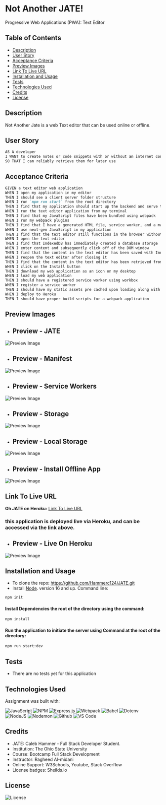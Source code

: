 # Not Another JATE!
Progressive Web Applications (PWA): Text Editor

## Table of Contents

- [Description](#description)
- [User Story](#user-story)
- [Acceptance Criteria](#acceptance-criteria)
- [Preview Images](#preview-images) 
- [Link To Live URL](#link-to-live-url)
- [Installation and Usage](#installation-and-usage)
- [Tests](#tests)
- [Technologies Used](#technologies-used)
- [Credits](#credits)
- [License](#license)

## Description

Not Another Jate is a web Text editor that can be used online or offline. 

## User Story

```md
AS A developer
I WANT to create notes or code snippets with or without an internet connection
SO THAT I can reliably retrieve them for later use
```

## Acceptance Criteria

```md
GIVEN a text editor web application
WHEN I open my application in my editor
THEN I should see a client server folder structure
WHEN I run `npm run start` from the root directory
THEN I find that my application should start up the backend and serve the client
WHEN I run the text editor application from my terminal
THEN I find that my JavaScript files have been bundled using webpack
WHEN I run my webpack plugins
THEN I find that I have a generated HTML file, service worker, and a manifest file
WHEN I use next-gen JavaScript in my application
THEN I find that the text editor still functions in the browser without errors
WHEN I open the text editor
THEN I find that IndexedDB has immediately created a database storage
WHEN I enter content and subsequently click off of the DOM window
THEN I find that the content in the text editor has been saved with IndexedDB
WHEN I reopen the text editor after closing it
THEN I find that the content in the text editor has been retrieved from our IndexedDB
WHEN I click on the Install button
THEN I download my web application as an icon on my desktop
WHEN I load my web application
THEN I should have a registered service worker using workbox
WHEN I register a service worker
THEN I should have my static assets pre cached upon loading along with subsequent pages and static assets
WHEN I deploy to Heroku
THEN I should have proper build scripts for a webpack application
```

## Preview Images
- ## Preview - JATE
![Preview Image](./images/LOCAL-JATE.png)

- ## Preview - Manifest
![Preview Image](./images/JATE-MANIFEST.png)

- ## Preview - Service Workers
![Preview Image](./images/JATE-SERVICE-WORKERS.png)

- ## Preview - Storage
![Preview Image](./images/JATE-STORAGE.png)

- ## Preview - Local Storage
![Preview Image](./images/JATE-LOCAL-STORAGE.png)

- ## Preview - Install Offline App
![Preview Image](./images/JATE-INSTALLED.png)

## Link To Live URL

**Oh JATE on Heroku:** [Link To Live URL](https://notanotherjate-f969db31823d.herokuapp.com/) 
### this application is deployed live via Heroku, and can be accessed via the link above.
- ## Preview - Live On Heroku
![Preview Image](./images/JATE-HEROKU.png)


## Installation and Usage
- To clone the repo: https://github.com/Hammerc124/JATE.git
- Install [Node](https://nodejs.org/en). version 16 and up. Command line: 
```bash
npm init
```
#### Install Dependencies the root of the directory using the command:
```bash
npm install
```
#### Run the application to initiate the server using Command at the root of the directory: 
```bash
npm run start:dev
```

## Tests
- There are no tests yet for this application

## Technologies Used
Assignment was built with:

![JavaScript](https://img.shields.io/badge/javascript-%23323330.svg?style=for-the-badge&logo=javascript&logoColor=%23F7DF1E)
![NPM](https://img.shields.io/badge/NPM-%23CB3837.svg?style=for-the-badge&logo=npm&logoColor=white)
![Express.js](https://img.shields.io/badge/express.js-%23404d59.svg?style=for-the-badge&logo=express&logoColor=%2361DAFB)
![Webpack](https://img.shields.io/badge/webpack-%238DD6F9.svg?style=for-the-badge&logo=webpack&logoColor=black)
![Babel](https://img.shields.io/badge/Babel-F9DC3e?style=for-the-badge&logo=babel&logoColor=black)
![Dotenv](https://img.shields.io/badge/dotenv-grey?style=for-the-badge&logo=dotenv&logoColor=#ECD53F)
![NodeJS](https://img.shields.io/badge/node.js-6DA55F?style=for-the-badge&logo=node.js&logoColor=white)
![Nodemon](https://img.shields.io/badge/NODEMON-%23323330.svg?style=for-the-badge&logo=nodemon&logoColor=%BBDEAD)
![Github](https://img.shields.io/badge/github-grey?style=for-the-badge&logo=github&logoColor=##181717)
![VS Code](https://img.shields.io/badge/visualstudiocode-black?style=for-the-badge&logo=visualstudiocode&logoColor=#007ACC)

## Credits
- JATE: Caleb Hammer - Full Stack Developer Student.
- Institution: The Ohio State University
- Course: Bootcamp Full Stack Development
- Instructor: Ragheed Al-midani 
- Online Support: W3Schools, Youtube, Stack Overflow
- License badges: Sheilds.io


## License

![License](https://img.shields.io/badge/License-MIT-9cf.svg)